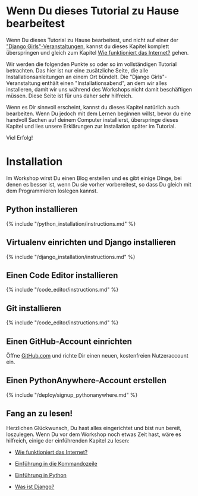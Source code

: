 # Wenn Du dieses Tutorial zu Hause bearbeitest

Wenn Du dieses Tutorial zu Hause bearbeitest, und nicht auf einer der ["Django Girls"-Veranstaltungen](http://djangogirls.org/events/), kannst du dieses Kapitel komplett überspringen und gleich zum Kapitel [Wie funktioniert das Internet?](../how_the_internet_works/README.md) gehen.

Wir werden die folgenden Punkte so oder so im vollständigen Tutorial betrachten. Das hier ist nur eine zusätzliche Seite, die alle Installationsanleitungen an einem Ort bündelt. Die "Django Girls"-Veranstaltung enthält einen "Installationsabend", an dem wir alles installeren, damit wir uns während des Workshops nicht damit beschäftigen müssen. Diese Seite ist für uns daher sehr hilfreich.

Wenn es Dir sinnvoll erscheint, kannst du dieses Kapitel natürlich auch bearbeiten. Wenn Du jedoch mit dem Lernen beginnen willst, bevor du eine handvoll Sachen auf deinem Computer installierst, überspringe dieses Kapitel und lies unsere Erklärungen zur Installation später im Tutorial.

Viel Erfolg!

# Installation

Im Workshop wirst Du einen Blog erstellen und es gibt einige Dinge, bei denen es besser ist, wenn Du sie vorher vorbereitest, so dass Du gleich mit dem Programmieren loslegen kannst.

## Python installieren

{% include "/python_installation/instructions.md" %}

## Virtualenv einrichten und Django installieren

{% include "/django_installation/instructions.md" %}

## Einen Code Editor installieren

{% include "/code_editor/instructions.md" %}

## Git installieren

{% include "/code_editor/instructions.md" %}

## Einen GitHub-Account einrichten

Öffne [GitHub.com](http://www.github.com) und richte Dir einen neuen, kostenfreien Nutzeraccount ein.

## Einen PythonAnywhere-Account erstellen

{% include "/deploy/signup_pythonanywhere.md" %}

## Fang an zu lesen!

Herzlichen Glückwunsch, Du hast alles eingerichtet und bist nun bereit, loszulegen. Wenn Du vor dem Workshop noch etwas Zeit hast, wäre es hilfreich, einige der einführenden Kapitel zu lesen:

  * [Wie funktioniert das Internet?](../how_the_internet_works/README.md)

  * [Einführung in die Kommandozeile](../intro_to_command_line/README.md)

  * [Einführung in Python](../intro_to_command_line/README.md)

  * [Was ist Django?](../django/README.md)

